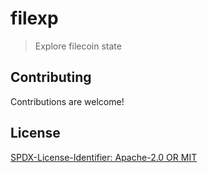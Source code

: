 filexp
=======================

> Explore filecoin state

## Contributing

Contributions are welcome!

## License

[SPDX-License-Identifier: Apache-2.0 OR MIT](LICENSE.md)
